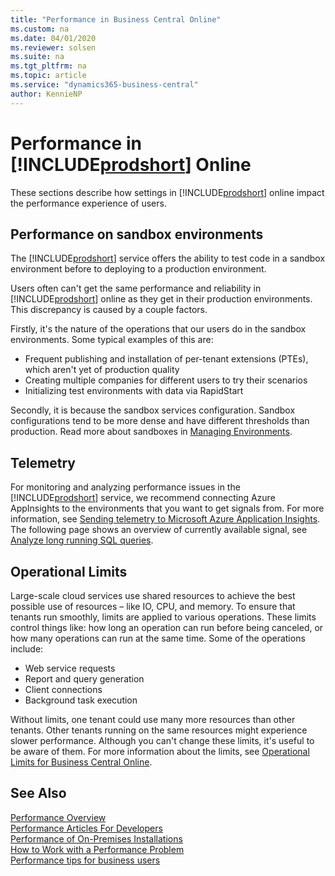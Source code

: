 ```yaml
---
title: "Performance in Business Central Online"
ms.custom: na
ms.date: 04/01/2020
ms.reviewer: solsen
ms.suite: na
ms.tgt_pltfrm: na
ms.topic: article
ms.service: "dynamics365-business-central"
author: KennieNP
---
```


# Performance in [!INCLUDE[prodshort](../developer/includes/prodshort.md)] Online

These sections describe how settings in [!INCLUDE[prodshort](../developer/includes/prodshort.md)] online impact the performance experience of users. 

## Performance on sandbox environments

The [!INCLUDE[prodshort](../developer/includes/prodshort.md)] service offers the ability to test code in a sandbox environment before to deploying to a production environment. 

<!-- section partly rephrased -->
Users often can't get the same performance and reliability in [!INCLUDE[prodshort](../developer/includes/prodshort.md)] online as they get in their production environments. This discrepancy is caused by a couple factors.

Firstly, it's the nature of the operations that our users do in the sandbox environments. Some typical examples of this are:

- Frequent publishing and installation of per-tenant extensions (PTEs), which aren't yet of production quality
- Creating multiple companies for different users to try their scenarios
- Initializing test environments with data via RapidStart

Secondly, it is because the sandbox services configuration. Sandbox configurations tend to be more dense and have different thresholds than production. Read more about sandboxes in [Managing Environments](../administration/tenant-admin-center-environments.md).

<!--
Due to the nature of the operations our users perform in the sandbox environments, such as (for instance frequent publishing and installation of per-tenant extensions (PTEs), which are not yet of production quality, creating multiple companies for different users to try their scenarios, initializing test environments with data via RapidStart, and so on etc.), and due to the Sandbox services configuration (with more density, and very different thresholds), the users will often cannot get the same performance and reliability as they get in their production environments.  -->

## Telemetry

For monitoring and analyzing performance issues in the [!INCLUDE[prodshort](../developer/includes/prodshort.md)] service, we recommend connecting Azure AppInsights to the environments that you want to get signals from. For more information, see [Sending telemetry to Microsoft Azure Application Insights](../administration/tenant-admin-center-telemetry.md#appinsights). The following page shows an overview of currently available signal, see [Analyze long running SQL queries](../administration/telemetry-overview.md).

## Operational Limits

Large-scale cloud services use shared resources to achieve the best possible use of resources – like IO, CPU, and memory. To ensure that tenants run smoothly, limits are applied to various operations. These limits control things like: how long an operation can run before being canceled, or how many operations can run at the same time. Some of the operations include:

- Web service requests
- Report and query generation
- Client connections
- Background task execution

Without limits, one tenant could use many more resources than other tenants. Other tenants running on the same resources might experience slower performance. Although you can't change these limits, it's useful to be aware of them. For more information about the limits, see [Operational Limits for Business Central Online](../administration/operational-limits-online.md).

## See Also

[Performance Overview](performance-overview.md)  
[Performance Articles For Developers](performance-developer.md)  
[Performance of On-Premises Installations](performance-onprem.md)  
[How to Work with a Performance Problem](performance-work-perf-problem.md)  
[Performance tips for business users](performance-users.md)  
